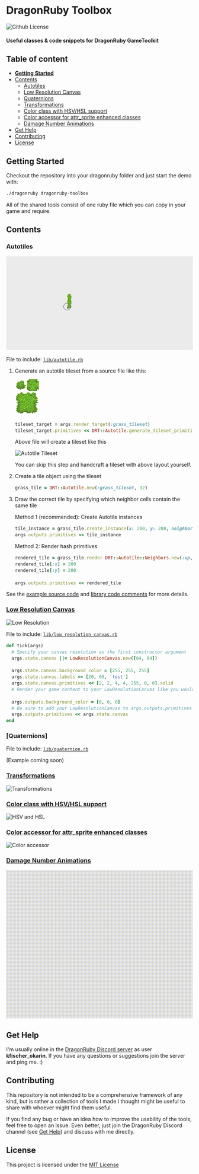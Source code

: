 # DragonRuby Toolbox

![Github License](https://img.shields.io/badge/license-MIT-green)


#### Useful classes &amp; code snippets for DragonRuby GameToolkit


## Table of content

- [**Getting Started**](#getting-started)
- [Contents](#contents)
  - [Autotiles](#autotiles)
  - [Low Resolution Canvas](#low-resolution-canvas)
  - [Quaternions](#quaternions)
  - [Transformations](#transformations)
  - [Color class with HSV/HSL support](#color-class-with-hsvhsl-support)
  - [Color accessor for attr_sprite enhanced classes](#color-accessor-for-attr_sprite-enhanced-classes)
  - [Damage Number Animations](#damage-number-animations)
- [Get Help](#get-help)
- [Contributing](#contributing)
- [License](#license)


## Getting Started

Checkout the repository into your dragonruby folder and just start the demo with:

```sh
./dragonruby dragonruby-toolbox
```

All of the shared tools consist of one ruby file which you can copy in your game and require.


## Contents

### Autotiles

![Autotiles](gifs/autotiles.gif)

File to include: [`lib/autotile.rb`](./lib/autotile.rb)

1. Generate an autotile tileset from a source file like this:

   ![Autotile Source](sprites/grass-autotile.png)

   ```rb
   tileset_target = args.render_target(:grass_tileset)
   tileset_target.primitives << DRT::Autotile.generate_tileset_primitives('sprites/grass-autotile.png', 32)
   ```

   Above file will create a tileset like this

   ![Autotile Tileset](gifs/autotile-generated.png)

   You can skip this step and handcraft a tileset with above layout yourself.

2. Create a tile object using the tileset

   ```rb
   grass_tile = DRT::Autotile.new(:grass_tileset, 32)
   ```

3. Draw the correct tile by specifying which neighbor cells contain the same tile

   Method 1 (recommended): Create Autotile instances

   ```rb
   tile_instance = grass_tile.create_instance(x: 200, y: 200, neighbors: DRT::Autotile::Neighbors.new(:up, :right, :up_right))
   args.outputs.primitives << tile_instance
   ```

   Method 2: Render hash primitives
   ```rb
   rendered_tile = grass_tile.render DRT::Autotile::Neighbors.new(:up, :right, :up_right)
   rendered_tile[:x] = 200
   rendered_tile[:y] = 200

   args.outputs.primitives << rendered_tile
   ```

See the [example source code](./app/autotiles.rb) and [library code comments](./lib/autotile.rb) for more details.

### [Low Resolution Canvas](./app/low_resolution.rb)

![Low Resolution](gifs/lowresolution.png)

File to include: [`lib/low_resolution_canvas.rb`](./lib/low_resolution_canvas.rb)

```rb
def tick(args)
  # Specify your canvas resolution as the first constructor argument
  args.state.canvas ||= LowResolutionCanvas.new([64, 64])

  args.state.canvas.background_color = [255, 255, 255]
  args.state.canvas.labels << [20, 60, 'test']
  args.state.canvas.primitives << [2, 2, 4, 4, 255, 0, 0].solid
  # Render your game content to your LowResolutionCanvas like you would to args.outputs

  args.outputs.background_color = [0, 0, 0]
  # Be sure to add your LowResolutionCanvas to args.outputs.primitives or args.outputs.sprites to render it to the screen
  args.outputs.primitives << args.state.canvas
end
```


### [Quaternions]

File to include: [`lib/quaternion.rb`](./lib/quaternion.rb)

(Example coming soon)


### [Transformations](./app/transformations.rb)

![Transformations](gifs/transformations.gif)


### [Color class with HSV/HSL support](./app/colors_hsv_hsl.rb)

![HSV and HSL](gifs/color_hsv_hsl.gif)


### [Color accessor for attr_sprite enhanced classes](./app/color_accessor.rb)

![Color accessor](gifs/color_accessor.gif)

### [Damage Number Animations](./app/damage_numbers.rb)

![Color accessor](gifs/damage_numbers.gif)


## Get Help

I'm usually online in the [DragonRuby Discord server](http://discord.dragonruby.org/) as user **kfischer_okarin**. If you have any questions or suggestions join the server and ping me. :)


## Contributing

This repository is not intended to be a comprehensive framework of any kind, but is rather a collection of tools I made I thought might be useful to share with whoever might find them useful.

If you find any bug or have an idea how to improve the usability of the tools, feel free to open an issue. Even better, just join the DragonRuby Discord channel (see [Get Help](#get-help)) and discuss with me directly.


## License

This project is licensed under the [MIT License](LICENSE)
